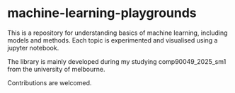 # machine-learning-playgrounds
This is a repository for understanding basics of machine learning, including models and methods. Each topic is experimented and visualised using a jupyter notebook.

The library is mainly developed during my studying comp90049\_2025\_sm1 from the university of melbourne.

Contributions are welcomed.
